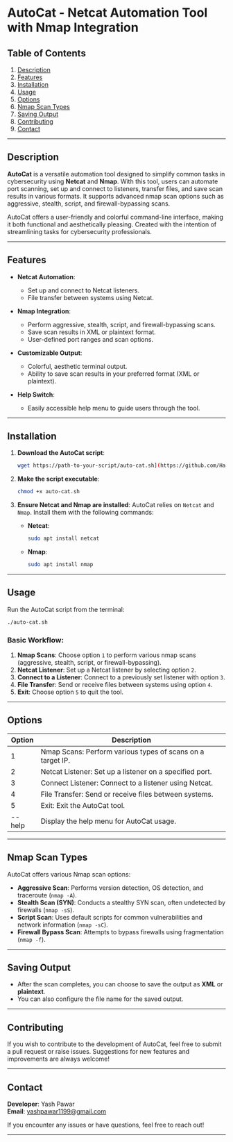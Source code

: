 
# AutoCat - Netcat Automation Tool with Nmap Integration

## Table of Contents
1. [Description](#description)
2. [Features](#features)
3. [Installation](#installation)
4. [Usage](#usage)
5. [Options](#options)
6. [Nmap Scan Types](#nmap-scan-types)
7. [Saving Output](#saving-output)
8. [Contributing](#contributing)
9. [Contact](#contact)

---

## Description
**AutoCat** is a versatile automation tool designed to simplify common tasks in cybersecurity using **Netcat** and **Nmap**. With this tool, users can automate port scanning, set up and connect to listeners, transfer files, and save scan results in various formats. It supports advanced nmap scan options such as aggressive, stealth, script, and firewall-bypassing scans.

AutoCat offers a user-friendly and colorful command-line interface, making it both functional and aesthetically pleasing. Created with the intention of streamlining tasks for cybersecurity professionals.

---

## Features
- **Netcat Automation**:
  - Set up and connect to Netcat listeners.
  - File transfer between systems using Netcat.
  
- **Nmap Integration**:
  - Perform aggressive, stealth, script, and firewall-bypassing scans.
  - Save scan results in XML or plaintext format.
  - User-defined port ranges and scan options.
  
- **Customizable Output**:
  - Colorful, aesthetic terminal output.
  - Ability to save scan results in your preferred format (XML or plaintext).

- **Help Switch**:
  - Easily accessible help menu to guide users through the tool.

---

## Installation
1. **Download the AutoCat script**:
    ```bash
    wget https://path-to-your-script/auto-cat.sh](https://github.com/HackersParadisee/AutoCat.git
    ```

2. **Make the script executable**:
    ```bash
    chmod +x auto-cat.sh
    ```

3. **Ensure Netcat and Nmap are installed**:
    AutoCat relies on `Netcat` and `Nmap`. Install them with the following commands:
    - **Netcat**:
      ```bash
      sudo apt install netcat
      ```
    - **Nmap**:
      ```bash
      sudo apt install nmap
      ```

---

## Usage
Run the AutoCat script from the terminal:

```bash
./auto-cat.sh
```

### Basic Workflow:
1. **Nmap Scans**: Choose option `1` to perform various nmap scans (aggressive, stealth, script, or firewall-bypassing).
2. **Netcat Listener**: Set up a Netcat listener by selecting option `2`.
3. **Connect to a Listener**: Connect to a previously set listener with option `3`.
4. **File Transfer**: Send or receive files between systems using option `4`.
5. **Exit**: Choose option `5` to quit the tool.

---

## Options

| Option | Description                                                |
|--------|------------------------------------------------------------|
| 1      | Nmap Scans: Perform various types of scans on a target IP.  |
| 2      | Netcat Listener: Set up a listener on a specified port.     |
| 3      | Connect Listener: Connect to a listener using Netcat.       |
| 4      | File Transfer: Send or receive files between systems.       |
| 5      | Exit: Exit the AutoCat tool.                                |
| --help | Display the help menu for AutoCat usage.                    |

---

## Nmap Scan Types

AutoCat offers various Nmap scan options:

- **Aggressive Scan**: Performs version detection, OS detection, and traceroute (`nmap -A`).
- **Stealth Scan (SYN)**: Conducts a stealthy SYN scan, often undetected by firewalls (`nmap -sS`).
- **Script Scan**: Uses default scripts for common vulnerabilities and network information (`nmap -sC`).
- **Firewall Bypass Scan**: Attempts to bypass firewalls using fragmentation (`nmap -f`).

---

## Saving Output

- After the scan completes, you can choose to save the output as **XML** or **plaintext**.
- You can also configure the file name for the saved output.

---

## Contributing
If you wish to contribute to the development of AutoCat, feel free to submit a pull request or raise issues. Suggestions for new features and improvements are always welcome!

---

## Contact
**Developer**: Yash Pawar  
**Email**: [yashpawar1199@gmail.com](mailto:yashpawar1199@gmail.com)

If you encounter any issues or have questions, feel free to reach out!

---

